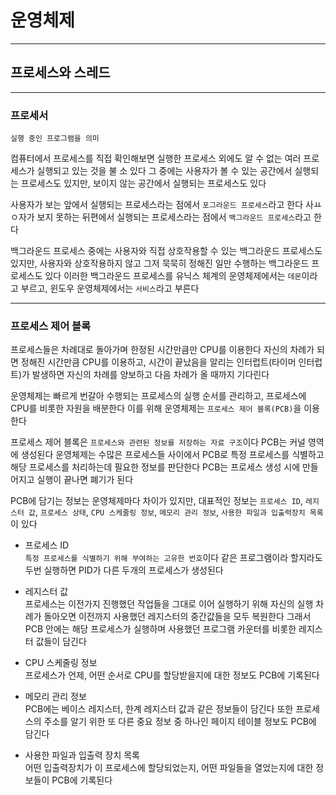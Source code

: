 # 운영체제
---
## 프로세스와 스레드
---
### 프로세서
```
실행 중인 프로그램을 의미
```
컴퓨터에서 프로세스를 직접 확인해보면 실행한 프로세스 외에도 알 수 없는 여러 프로세스가 실행되고 있는 것을 불 소 있다
그 중에는 사용자가 볼 수 있는 공간에서 실행되는 프로세스도 있지만, 보이지 않는 공간에서 실행되는 프로세스도 있다

사용자가 보는 앞에서 실행되는 프로세스라는 점에서 `포그라운드 프로세스`라고 한다
사ㅛㅇ자가 보지 못하는 뒤편에서 실행되는 프로세스라는 점에서 `백그라운드 프로세스`라고 한다

백그라운드 프로세스 중에는 사용자와 직접 상호작용할 수 있는 백그라운드 프로세스도 있지만, 사용자와 상호작용하지 않고 그저 묵묵히 정해진 일만 수행하는 백그라운드 프로세스도 있다
이러한 백그라운드 프로세스를 유닉스 체계의 운영체제에서는 `데몬`이라고 부르고, 윈도우 운영체제에서는 `서비스`라고 부른다

---
### 프로세스 제어 블록
프로세스들은 차례대로 돌아가며 한정된 시간만큼만 CPU를 이용한다
자신의 차례가 되면 정해진 시간만큼 CPU를 이용하고, 시간이 끝났음을 알리는 인터럽트(타이머 인터럽트)가 발생하면 자신의 차례를 양보하고 다음 차례가 올 때까지 기다린다

운영체제는 빠르게 번갈아 수행되는 프로세스의 실행 순서를 관리하고, 프로세스에 CPU를 비롯한 자원을 배분한다
이를 위해 운영체제는 `프로세스 제어 블록(PCB)`을 이용한다

프로세스 제어 블록은 `프로세스와 관련된 정보를 저장하는 자료 구조`이다
PCB는 커널 영역에 생성된다
운영체제는 수많은 프로세스들 사이에서 PCB로 특정 프로세스를 식별하고 해당 프로세스를 처리하는데 필요한 정보를 판단한다
PCB는 프로세스 생성 시에 만들어지고 실행이 끝나면 폐기가 된다

PCB에 담기는 정보는 운영체제마다 차이가 있지만, 대표적인 정보는 `프로세스 ID`, `레지스터 값`, `프로세스 상태`, `CPU 스케줄링 정보`, `메모리 관리 정보`, `사용한 파일과 입출력장치 목록`이 있다

- 프로세스 ID     
`특정 프로세스를 식별하기 위해 부여하는 고유한 번호`이다
같은 프로그램이라 할지라도 두번 실행하면 PID가 다른 두개의 프로세스가 생성된다

- 레지스터 값   
프로세스는 이전가지 진행했던 작업들을 그대로 이어 실행하기 위해 자신의 실행 차례가 돌아오면 이전까지 사용했던 레지스터의 중간값들을 모두 복원한다
그래서 PCB 안에는 해당 프로세스가 실행하며 사용했던 프로그램 카운터를 비롯한 레지스터 값들이 담긴다

- CPU 스케줄링 정보   
프로세스가 언제, 어떤 순서로 CPU를 할당받을지에 대한 정보도 PCB에 기록된다

- 메모리 관리 정보   
PCB에는 베이스 레지스터, 한계 레지스터 값과 같은 정보들이 담긴다
또한 프로세스의 주소를 알기 위한 또 다른 중요 정보 중 하나인 페이지 테이블 정보도 PCB에 담긴다

- 사용한 파일과 입출력 장치 목록   
어떤 입출력장치가 이 프로세스에 할당되었는지, 어떤 파일들을 열었는지에 대한 정보들이 PCB에 기록된다